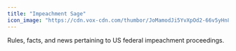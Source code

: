 ```yaml
---
title: "Impeachment Sage"
icon_image: "https://cdn.vox-cdn.com/thumbor/JoMamodJi5YvXpOd2-66v5yHn8M=/0x0:1200x800/1820x1213/filters:focal(485x165:677x357):format(webp)/cdn.vox-cdn.com/uploads/chorus_image/image/66160378/1195536279.jpg.0.jpg"
---
```

Rules, facts, and news pertaining to US federal impeachment proceedings.